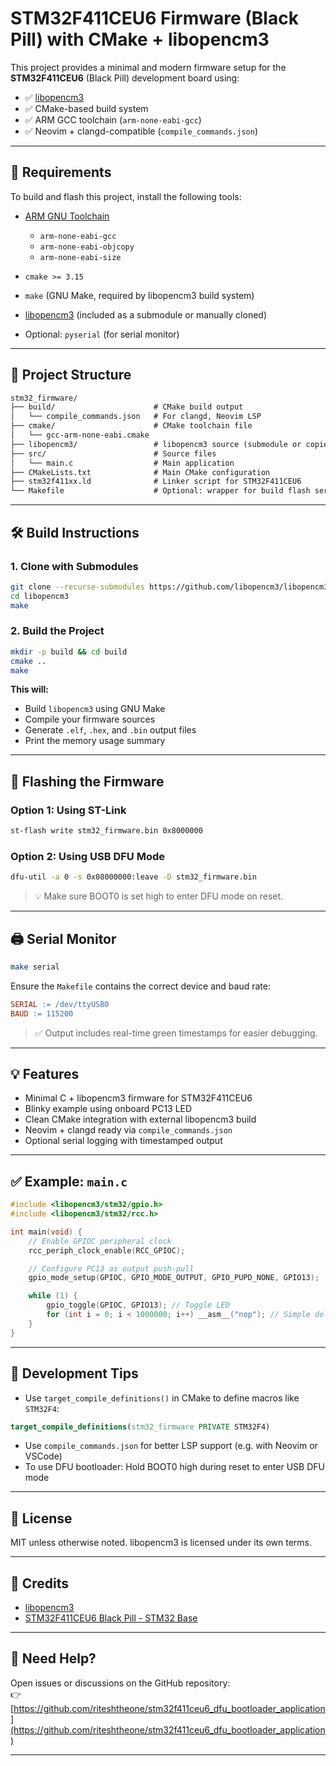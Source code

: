 # STM32F411CEU6 Firmware (Black Pill) with CMake + libopencm3

This project provides a minimal and modern firmware setup for the **STM32F411CEU6** (Black Pill) development board using:

* ✅ [libopencm3](https://github.com/libopencm3/libopencm3)
* ✅ CMake-based build system
* ✅ ARM GCC toolchain (`arm-none-eabi-gcc`)
* ✅ Neovim + clangd-compatible (`compile_commands.json`)

---

## 🔧 Requirements

To build and flash this project, install the following tools:

* [ARM GNU Toolchain](https://developer.arm.com/downloads/-/gnu-rm)

  * `arm-none-eabi-gcc`
  * `arm-none-eabi-objcopy`
  * `arm-none-eabi-size`
* `cmake >= 3.15`
* `make` (GNU Make, required by libopencm3 build system)
* [libopencm3](https://github.com/libopencm3/libopencm3) (included as a submodule or manually cloned)
* Optional: `pyserial` (for serial monitor)

---

## 📁 Project Structure

```txt
stm32_firmware/
├── build/                      # CMake build output
│   └── compile_commands.json   # For clangd, Neovim LSP
├── cmake/                      # CMake toolchain file
│   └── gcc-arm-none-eabi.cmake
├── libopencm3/                 # libopencm3 source (submodule or copied)
├── src/                        # Source files
│   └── main.c                  # Main application
├── CMakeLists.txt              # Main CMake configuration
├── stm32f411xx.ld              # Linker script for STM32F411CEU6
└── Makefile                    # Optional: wrapper for build flash serial...
```

---

## 🛠️ Build Instructions

### 1. Clone with Submodules

```bash
git clone --recurse-submodules https://github.com/libopencm3/libopencm3.git
cd libopencm3
make
```

### 2. Build the Project

```bash
mkdir -p build && cd build
cmake ..
make
```

**This will:**

* Build `libopencm3` using GNU Make
* Compile your firmware sources
* Generate `.elf`, `.hex`, and `.bin` output files
* Print the memory usage summary

---

## 🔄 Flashing the Firmware

### Option 1: Using ST-Link

```bash
st-flash write stm32_firmware.bin 0x8000000
```

### Option 2: Using USB DFU Mode

```bash
dfu-util -a 0 -s 0x08000000:leave -D stm32_firmware.bin
```

> 💡 Make sure BOOT0 is set high to enter DFU mode on reset.

---

## 🖨️ Serial Monitor

```bash
make serial
```

Ensure the `Makefile` contains the correct device and baud rate:

```makefile
SERIAL := /dev/ttyUSB0
BAUD := 115200
```

> ✅ Output includes real-time green timestamps for easier debugging.

---

## 💡 Features

* Minimal C + libopencm3 firmware for STM32F411CEU6
* Blinky example using onboard PC13 LED
* Clean CMake integration with external libopencm3 build
* Neovim + clangd ready via `compile_commands.json`
* Optional serial logging with timestamped output

---

## ✅ Example: `main.c`

```c
#include <libopencm3/stm32/gpio.h>
#include <libopencm3/stm32/rcc.h>

int main(void) {
    // Enable GPIOC peripheral clock
    rcc_periph_clock_enable(RCC_GPIOC);

    // Configure PC13 as output push-pull
    gpio_mode_setup(GPIOC, GPIO_MODE_OUTPUT, GPIO_PUPD_NONE, GPIO13);

    while (1) {
        gpio_toggle(GPIOC, GPIO13); // Toggle LED
        for (int i = 0; i < 1000000; i++) __asm__("nop"); // Simple delay
    }
}
```

---

## 🧠 Development Tips

* Use `target_compile_definitions()` in CMake to define macros like `STM32F4`:

```cmake
target_compile_definitions(stm32_firmware PRIVATE STM32F4)
```

* Use `compile_commands.json` for better LSP support (e.g. with Neovim or VSCode)
* To use DFU bootloader: Hold BOOT0 high during reset to enter USB DFU mode

---

## 📜 License

MIT unless otherwise noted. libopencm3 is licensed under its own terms.

---

## 🙌 Credits

* [libopencm3](https://github.com/libopencm3/libopencm3)
* [STM32F411CEU6 Black Pill - STM32 Base](https://stm32-base.org/boards/blackpill-f411ce.html)

---

## 💬 Need Help?

Open issues or discussions on the GitHub repository:  
👉 [https://github.com/riteshtheone/stm32f411ceu6_dfu_bootloader_application](https://github.com/riteshtheone/stm32f411ceu6_dfu_bootloader_application)

---
